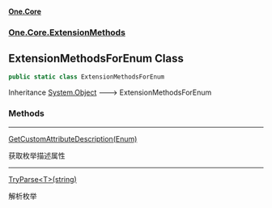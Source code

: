 #### [One.Core](index.md 'index')
### [One.Core.ExtensionMethods](One_Core_ExtensionMethods.md 'One.Core.ExtensionMethods')
## ExtensionMethodsForEnum Class
```csharp
public static class ExtensionMethodsForEnum
```

Inheritance [System.Object](https://docs.microsoft.com/en-us/dotnet/api/System.Object 'System.Object') &#129106; ExtensionMethodsForEnum  
### Methods

***
[GetCustomAttributeDescription(Enum)](One_Core_ExtensionMethods_ExtensionMethodsForEnum_GetCustomAttributeDescription(System_Enum).md 'One.Core.ExtensionMethods.ExtensionMethodsForEnum.GetCustomAttributeDescription(System.Enum)')

获取枚举描述属性 

***
[TryParse&lt;T&gt;(string)](One_Core_ExtensionMethods_ExtensionMethodsForEnum_TryParse_T_(string).md 'One.Core.ExtensionMethods.ExtensionMethodsForEnum.TryParse&lt;T&gt;(string)')

解析枚举  
